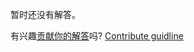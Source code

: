 
暂时还没有解答。

有兴趣[贡献你的解答](https://github.com/BFEdev/BFE.dev-solutions/blob/main/problem/merge-identical-API-calls_zh.md)吗? [Contribute guidline](https://github.com/BFEdev/BFE.dev-solutions#how-to-contribute)

